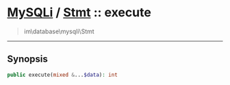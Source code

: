 # [MySQLi](mysql.md) / [Stmt](mysql-Stmt.md) :: execute
 > im\database\mysqli\Stmt
____

## Synopsis
```php
public execute(mixed &...$data): int
```
